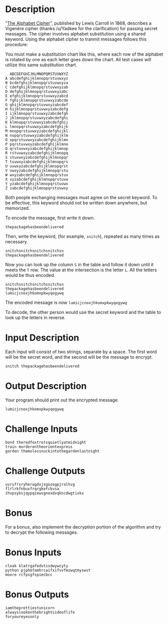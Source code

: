 # Description

"[The Alphabet Cipher](https://en.wikipedia.org/wiki/The_Alphabet_Cipher)", published by Lewis Carroll in 1868, describes a Vigenère cipher (thanks /u/Yadkee for the clarification) for passing secret messages.  The cipher involves alphabet substitution using a shared keyword.  Using the alphabet cipher to tranmit messages follows this procedure:

You must make a substitution chart like this, where each row of the alphabet is rotated by one as each letter goes down the chart.  All test cases will utilize this same substitution chart.

      ABCDEFGHIJKLMNOPQRSTUVWXYZ
    A abcdefghijklmnopqrstuvwxyz
    B bcdefghijklmnopqrstuvwxyza
    C cdefghijklmnopqrstuvwxyzab
    D defghijklmnopqrstuvwxyzabc
    E efghijklmnopqrstuvwxyzabcd
    F fghijklmnopqrstuvwxyzabcde
    G ghijklmnopqrstuvwxyzabcdef
    H hijklmnopqrstuvwxyzabcdefg
    I ijklmnopqrstuvwxyzabcdefgh
    J jklmnopqrstuvwxyzabcdefghi
    K klmnopqrstuvwxyzabcdefghij
    L lmnopqrstuvwxyzabcdefghijk
    M mnopqrstuvwxyzabcdefghijkl
    N nopqrstuvwxyzabcdefghijklm
    O opqrstuvwxyzabcdefghijklmn
    P pqrstuvwxyzabcdefghijklmno
    Q qrstuvwxyzabcdefghijklmnop
    R rstuvwxyzabcdefghijklmnopq
    S stuvwxyzabcdefghijklmnopqr
    T tuvwxyzabcdefghijklmnopqrs
    U uvwxyzabcdefghijklmnopqrst
    V vwxyzabcdefghijklmnopqrstu
    W wxyzabcdefghijklmnopqrstuv
    X xyzabcdefghijklmnopqrstuvw
    Y yzabcdefghijklmnopqrstuvwx
    Z zabcdefghijklmnopqrstuvwxy

Both people exchanging messages must agree on the secret keyword.  To be effective, this keyword should not be written down anywhere, but memorized.

To encode the message, first write it down.

    thepackagehasbeendelivered

Then, write the keyword, (for example, `snitch`), repeated as many times as necessary.

    snitchsnitchsnitchsnitchsn
    thepackagehasbeendelivered

 Now you can look up the column `S` in the table and follow it down until it meets the `T` row. The value at the intersection is the letter `L`. All the letters would be thus encoded.
    
    snitchsnitchsnitchsnitchsn
    thepackagehasbeendelivered
    lumicjcnoxjhkomxpkwyqogywq

The encoded message is now `lumicjcnoxjhkomxpkwyqogywq`

To decode, the other person would use the secret keyword and the table to look up the letters in reverse.

# Input Description
Each input will consist of two strings, separate by a space.  The first word will be the secret word, and the second will be the message to encrypt.

    snitch thepackagehasbeendelivered

# Output Description
Your program should print out the encrypted message.

    lumicjcnoxjhkomxpkwyqogywq

# Challenge Inputs
    
    bond theredfoxtrotsquietlyatmidnight
    train murderontheorientexpress
    garden themolessnuckintothegardenlastnight
    
# Challenge Outputs

    uvrufrsryherugdxjsgozogpjralhvg
    flrlrkfnbuxfrqrgkefckvsa
    zhvpsyksjqypqiewsgnexdvqkncdwgtixkx
    
# Bonus
For a bonus, also implement the decryption portion of the algorithm and try to decrypt the following messages.

# Bonus Inputs

    cloak klatrgafedvtssdwywcyty
    python pjphmfamhrcaifxifvvfmzwqtmyswst
    moore rcfpsgfspiecbcc

# Bonus Outputs

    iamtheprettiestunicorn
    alwayslookonthebrightsideoflife
    foryoureyesonly
